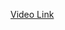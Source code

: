 [Video Link](https://www.youtube.com/watch?v=5UFyl0ungw0&list=PLbGui_ZYuhiiSVvVP_9w57-aU7kx_H9bu&index=12)